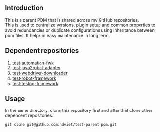 ## Introduction

This is a parent POM that is shared across my GitHub repositories.<br>
This is used to centralize versions, plugin setup and common properties to avoid redundancies or duplicate
configurations using inheritance between pom files. It helps in easy maintenance in long term.

## Dependent repositories

1. [test-automation-fwk](../../../test-automation-fwk)
2. [test-java2robot-adapter](../../../test-java2robot-adapter)
3. [test-webdriver-downloader](../../../test-webdriver-downloader)
4. [test-robot-framework](../../../test-robot-framework)
5. [test-testng-framework](../../../test-testng-framework)

## Usage

In the same directory, clone this repository first and after that clone other dependent repositories.

```shell
git clone git@github.com:ndviet/test-parent-pom.git
```
